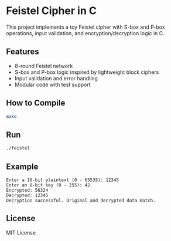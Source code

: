 # Feistel Cipher in C

This project implements a toy Feistel cipher with S-box and P-box operations, input validation, and encryption/decryption logic in C.

## Features
- 8-round Feistel network
- S-box and P-box logic inspired by lightweight block ciphers
- Input validation and error handling
- Modular code with test support

## How to Compile

```bash
make
```

## Run

```bash
./feistel
```

## Example

```
Enter a 16-bit plaintext (0 - 65535): 12345
Enter an 8-bit key (0 - 255): 42
Encrypted: 56324
Decrypted: 12345
Decryption successful. Original and decrypted data match.
```

## License

MIT License
